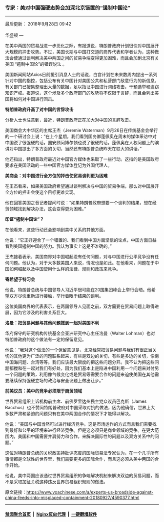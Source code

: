 ### 专家：美对中国强硬态势会加深北京错置的“遏制中国论”
------------------------

<div class="published">
 <span class="date" title="中国时间">
  <time datetime="2018-09-28T09:42:00+08:00">
   最后更新： 2018年9月28日 09:42
  </time>
 </span>
</div>
<br/>
<div class="wsw">
 <span class="dateline">
  华盛顿 —
 </span>
 <p>
  在美中两国的贸易战进一步恶化之际，有报道说，特朗普政府计划很快对中国展开大规模的抨击攻势。不过，美国长期与中国打交道的商界代表和学者认为，这种做法会使通过谈判解决美中两国之间的贸易争端变得更加困难，而且会加剧北京有关美国 “遏制中国论”的错误说法 。
 </p>
 <p>
  美国新闻网站Axios日前援引消息人士的话说，白宫计划在未来数周内提出一系列针对中国的指控，包括公布有关中国针对美国公共和私营部门敌意行为的新信息。有关部门已搜集整理出大量的数据，足以指证中国进行网络攻击，干预选举和盗窃知识产权。报道说，这个涉及多个政府部门的攻势将不仅限于言辞，而且会列出美国将如何对中国进行回击。
 </p>
 <p>
  <strong>
   特朗普政府升高了对中国的言辞攻击
  </strong>
 </p>
 <p>
  分析人士也注意到，最近，特朗普政府正在加大对中国的言辞攻击。
 </p>
 <p>
  美国商会大中华区的主席王杰（Jeremie Waterman）9月26日在传统基金会举行的一个研讨会上说：“在上个星期，我们看到国务卿蓬佩奥在周末的媒体采访中对中国说了很强硬的话，国安顾问博尔顿也说了很硬的话。蓬佩奥在人权问题上的演讲对中国提出了多方面的关切，当然还有特朗普总统昨天在联大的讲话。”
 </p>
 <p>
  他还指出，特朗普政府最近对中国官方媒体也采取了一些行动。这指的是美国政府要求在美国活动的一些中国官方媒体登记为外国代理人。
 </p>
 <p>
  <strong>
   美商会：对中国进行全方位的抨击使贸易谈判更为困难
  </strong>
 </p>
 <p>
  在王杰看来，如果美国政府希望通过谈判解决与中国的贸易争端，那么对中国展开全方位的抨击会使这个目标更难实现。
 </p>
 <p>
  他在回答美国之音记者提问时说：“如果特朗普政府想要一个谈判的结果，想在经贸领域找到解决办法，这会变得更为困难。”
 </p>
 <p>
  <strong>
   印证“遏制中国论”？
  </strong>
 </p>
 <p>
  在他看来，这些行动还会影响到美中关系的其他方面。
 </p>
 <p>
  他说：“它正好迎合了一个错置的、我们看到中国方面坚信的论点，中国方面日益看到美国遏制中国的努力。我认为事实上这是不准确的。”
 </p>
 <p>
  王杰接着表示，美国商界对中国崛起没有任何问题，对与中国进行公平竞争没有任何问题。他认为，对于大多数美国人来说，情况也是如此。在他看来，问题在于中国如何崛起以及中国使用什么样的法律、规则和政策来竞争。
 </p>
 <p>
  <strong>
   寄希望于特习会
  </strong>
 </p>
 <p>
  他说，特朗普总统与中国领导人习近平很可能在20国集团峰会上举行会晤。他希望双方尽快重新进行接触，举行着眼于结果的谈判。
 </p>
 <p>
  这位美国商界的代表表示，在两国领导人见面之前，双方需要在贸易问题上取得进展，因为它涉及的利害关系巨大。
 </p>
 <p>
  <strong>
   洛曼：把贸易问题与其他问题搅到一起对美国不利
  </strong>
 </p>
 <p>
  华府保守的研究机构传统基金会亚洲研究中心主任洛曼（Walter Lohman）也对特朗普政府的这个做法有一定的保留意见。
 </p>
 <p>
  他说：“我对这个做法的一个保留意见是，北京经常把贸易问题与我们有很正当关切的其他更为广泛的问题联系起来，有些是双边的关切，有些是多边的关切，像南中国海问题、台湾等等。我们应该最大限度的把这些问题分开。我不认为把这些问题都搅和在一起对我们有好处，因为我们基本上是陷进中国利用一个问题来对付另一个问题的策略，利用像气候变化或是贸易等需要合作的问题来迫使美国在其他需要继续保持强硬立场的政治与安全议题上做出让步。”
 </p>
 <p>
  <strong>
   前美议员：美中的竞争必须限于商贸领域
  </strong>
 </p>
 <p>
  世界贸易组织上诉机构前主席、前佛罗里达州民主党众议员巴克斯（James Bacchus）也不赞同特朗普政府对中国采取对抗的做法，因为他确信，世界上大多数严肃和紧迫的问题只有在美中两国合作的情况下才能得以解决。
 </p>
 <p>
  他说：“美国与中国当然可以进行经济竞争。这是市场运作的方式而且我们需要找到最好和公平的环境来进行经济竞争。但是这必须只是商业领域的竞争。在更大范围内，美国和中国需要并肩努力和合作，来解决国际性的问题以及双方关系中的问题。”
 </p>
 <p>
  这位对特朗普总统的关税政策持批评态度的国际贸易法专家认为，在一个几乎所有事情都是全球性的世界里，我们需要更多的国际合作，而且这必须从美中两国的合作开始。
 </p>
 <p>
  他说，美中两国应该通过世界贸易组织的争端解决机制来解决双边的贸易问题，而不是采取加征关税这种违反世界贸易组织规则的做法。
 </p>
</div>

原文链接：https://www.voachinese.com/a/experts-us-broadside-against-china-feeds-into-misplaced-containment-20180927/4590377.html


------------------------
#### [禁闻聚合首页](https://github.com/gfw-breaker/banned-news/blob/master/README.md) &nbsp;|&nbsp; [Nginx反向代理](https://github.com/gfw-breaker/open-proxy/blob/master/README.md) &nbsp;|&nbsp;  [一键翻墙软件](https://github.com/gfw-breaker/nogfw/blob/master/README.md)